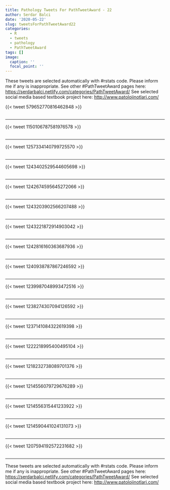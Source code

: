 ```yaml
---
title: Pathology Tweets For PathTweetAward - 22
author: Serdar Balci
date: '2020-05-22'
slug: tweetsForPathTweetAward22
categories:
  - R
  - tweets
  - pathology
  - PathTweetAward
tags: []
image:
  caption: ''
  focal_point: ''
---
```



These tweets are selected automatically with #rstats code. Please inform me if any is inappropriate.
See other #PathTweetAward pages here: https://serdarbalci.netlify.com/categories/PathTweetAward/ 
See selected social media based textbook project here: http://www.patolojinotlari.com/

{{< tweet 579652770816462848 >}}
<br>
<br>
<hr>
{{< tweet 1150106787581976578 >}}
<br>
<br>
<hr>
{{< tweet 1257334140799725570 >}}
<br>
<br>
<hr>
{{< tweet 1243402529544605698 >}}
<br>
<br>
<hr>
{{< tweet 1242674595645272066 >}}
<br>
<br>
<hr>
{{< tweet 1243203902566207488 >}}
<br>
<br>
<hr>
{{< tweet 1243221872914903042 >}}
<br>
<br>
<hr>
{{< tweet 1242816160363687936 >}}
<br>
<br>
<hr>
{{< tweet 1240938787867246592 >}}
<br>
<br>
<hr>
{{< tweet 1239987048993472516 >}}
<br>
<br>
<hr>
{{< tweet 1238274307094126592 >}}
<br>
<br>
<hr>
{{< tweet 1237141084322619398 >}}
<br>
<br>
<hr>
{{< tweet 1222218995400495104 >}}
<br>
<br>
<hr>
{{< tweet 1218232738089701376 >}}
<br>
<br>
<hr>
{{< tweet 1214556079729676289 >}}
<br>
<br>
<hr>
{{< tweet 1214556315441233922 >}}
<br>
<br>
<hr>
{{< tweet 1214590441024131073 >}}
<br>
<br>
<hr>
{{< tweet 1207594192572231682 >}}
<br>
<br>
<hr>


These tweets are selected automatically with #rstats code. Please inform me if any is inappropriate.
See other #PathTweetAward pages here: https://serdarbalci.netlify.com/categories/PathTweetAward/ 
See selected social media based textbook project here: http://www.patolojinotlari.com/
